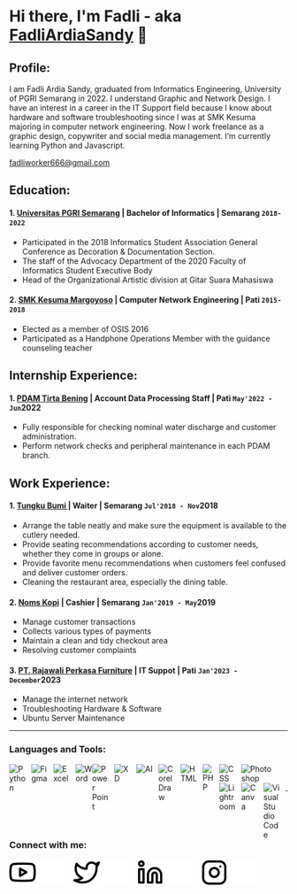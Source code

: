 # Hi there, I'm Fadli - aka [FadliArdiaSandy](https://https://www.youtube.com/@fadliardians) 👋
## Profile:
I am Fadli Ardia Sandy, graduated from Informatics Engineering, University of PGRI Semarang in
2022. I understand Graphic and Network Design. I have an interest in a career in the IT Support
field because I know about hardware and software troubleshooting since I was at SMK Kesuma
majoring in computer network engineering. Now I work freelance as a graphic design, copywriter
and social media management. I’m currently learning Python and Javascript.

fadliworker666@gmail.com 


## Education:

#### 1. [Universitas PGRI Semarang](https://upgris.ac.id/) | Bachelor of Informatics | Semarang `2018-2022`
  - Participated in the 2018 Informatics Student Association General Conference as Decoration &
    Documentation Section.
  - The staff of the Advocacy Department of the 2020 Faculty of Informatics Student Executive
    Body
  - Head of the Organizational Artistic division at Gitar Suara Mahasiswa
  
 #### 2. [SMK Kesuma Margoyoso](https://www.smkkesumamargoyoso.sch.id/) | Computer Network Engineering | Pati `2015-2018`
  - Elected as a member of OSIS 2016
  - Participated as a Handphone Operations Member with the guidance counseling teacher


## Internship Experience:
#### 1. [PDAM Tirta Bening](https://www.pdam-pati.com/) | Account Data Processing Staff | Pati `May'2022 - Jun`2022
   - Fully responsible for checking nominal water discharge and customer administration.
   - Perform network checks and peripheral maintenance in each PDAM branch.

## Work Experience:
#### 1. [Tungku Bumi ](https://www.instagram.com/tungkubumi/?hl=id) | Waiter | Semarang `Jul'2018 - Nov`2018
   - Arrange the table neatly and make sure the equipment is available to the cutlery needed.
   - Provide seating recommendations according to customer needs, whether they come in groups or alone.
   - Provide favorite menu recommendations when customers feel confused and deliver customer orders.
   - Cleaning the restaurant area, especially the dining table.
   
#### 2. [Noms Kopi](https://portal.pln.co.id) | Cashier | Semarang `Jan'2019 - May`2019
   - Manage customer transactions
   - Collects various types of payments
   - Maintain a clean and tidy checkout area
   - Resolving customer complaints

#### 3. [PT. Rajawali Perkasa Furniture](https://www.rajawali-perkasa.co.id/) | IT Suppot | Pati `Jan'2023 - December`2023
   - Manage the internet network
   - Troubleshooting Hardware & Software
   - Ubuntu Server Maintenance
---

### Languages and Tools:

[<img align="left" alt="Python" width="30px" src="https://upload.wikimedia.org/wikipedia/commons/thumb/c/c3/Python-logo-notext.svg/110px-Python-logo-notext.svg.png?20100317150552" style="padding-right:10px;" />][webdev]
[<img align="left" alt="Figma" width="30px" src="https://assets.asana.biz/transform/ba9b63a3-f255-4088-b5fe-14ab4628f50b/logo-app-figma" style="padding-right:10px;" />][webdev]
[<img align="left" alt="Excel" width="30px" src="https://upload.wikimedia.org/wikipedia/commons/thumb/7/73/Microsoft_Excel_2013-2019_logo.svg/1200px-Microsoft_Excel_2013-2019_logo.svg.png" style="padding-right:10px;" />][webdev]
[<img align="left" alt="Word" width="30px" src="https://upload.wikimedia.org/wikipedia/commons/0/08/Microsoft_Word_logo_%282013-2019%29.png?20131212130336" style="padding-right:0px;" />][webdev]
[<img align="left" alt="Power Point" width="30px" src="https://upload.wikimedia.org/wikipedia/commons/thumb/1/16/Microsoft_PowerPoint_2013-2019_logo.svg/846px-Microsoft_PowerPoint_2013-2019_logo.svg.png" style="padding-right:10px;" />][webdev]
[<img align="left" alt="XD" width="30px" src="https://upload.wikimedia.org/wikipedia/commons/thumb/c/c2/Adobe_XD_CC_icon.svg/2101px-Adobe_XD_CC_icon.svg.png" style="padding-right:10px;" />][webdev]
[<img align="left" alt="AI" width="30px" src="https://upload.wikimedia.org/wikipedia/commons/thumb/f/fb/Adobe_Illustrator_CC_icon.svg/1200px-Adobe_Illustrator_CC_icon.svg.png" style="padding-right:10px;" />][webdev]
[<img align="left" alt="Corel Draw" width="30px" src="https://seeklogo.com/images/C/coreldraw-x7-logo-747B0DC253-seeklogo.com.png" style="padding-right:10px;" />][webdev]
[<img align="left" alt="HTML" width="30px" src="https://www.w3.org/html/logo/downloads/HTML5_Badge_512.png" style="padding-right:10px;" />][webdev]
[<img align="left" alt="PHP" width="20px" src="https://upload.wikimedia.org/wikipedia/commons/3/3b/PHP_Logo%2C_text_only.svg" style="padding-right:10px;" />][webdev]
[<img align="left" alt="CSS" width="30px" src="https://upload.wikimedia.org/wikipedia/commons/thumb/d/d5/CSS3_logo_and_wordmark.svg/1452px-CSS3_logo_and_wordmark.svg.png" style="padding-right:10px;" />][webdev]
[<img align="left" alt="Photoshop" width="55px" src="https://logos-world.net/wp-content/uploads/2020/11/Adobe-Photoshop-Logo-2019-2020.png" style="padding-right:10px;" />][webdev]
[<img align="left" alt="Lightroom" width="30px" src="https://upload.wikimedia.org/wikipedia/commons/thumb/b/b6/Adobe_Photoshop_Lightroom_CC_logo.svg/2101px-Adobe_Photoshop_Lightroom_CC_logo.svg.png" style="padding-right:10px;" />][webdev]
[<img align="left" alt="Canva" width="30px" src="https://upload.wikimedia.org/wikipedia/commons/thumb/0/08/Canva_icon_2021.svg/2048px-Canva_icon_2021.svg.png" style="padding-right:10px;" />][webdev]
[<img align="left" alt="Visual Studio Code" width="30px" src="https://upload.wikimedia.org/wikipedia/commons/thumb/9/9a/Visual_Studio_Code_1.35_icon.svg/2048px-Visual_Studio_Code_1.35_icon.svg.png" style="padding-right:10px;" />][webdev]

<br />
<br />

---
### Connect with me:

[![website](./img/youtube-light.svg)](https://https://www.youtube.com/@fadliardians#gh-light-mode-only)
[![website](./img/youtube-dark.svg)](https://https://www.youtube.com/@fadliardians#gh-dark-mode-only)
&nbsp;&nbsp;
[![website](./img/twitter-light.svg)](https://twitter.com/Dinocaulusss?t=BmT1Xxyxx0zd_ypSnPEOpA&s=09#gh-light-mode-only)
[![website](./img/twitter-dark.svg)](https://twitter.com/Dinocaulusss?t=BmT1Xxyxx0zd_ypSnPEOpA&s=09#gh-dark-mode-only)
&nbsp;&nbsp;
[![website](./img/linkedin-light.svg)](https://www.linkedin.com/in/fadliardiasandy/#gh-light-mode-only)
[![website](./img/linkedin-dark.svg)](https://www.linkedin.com/in/fadliardiasandy#gh-dark-mode-only)
&nbsp;&nbsp;
[![website](./img/instagram-light.svg)](https://www.instagram.com/xchikooo_#gh-light-mode-only)
[![website](./img/instagram-dark.svg)](https://instagram.com/xchikooo_#gh-dark-mode-only)



[webdev]: https://github.com/FadliArdiaSandy
